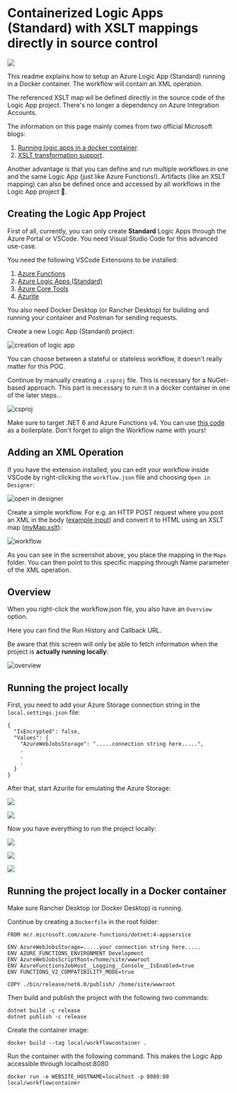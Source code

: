 # Containerized Logic Apps (Standard) with XSLT mappings directly in source control

![](./Assets/logicapps.png)

This readme explains how to setup an Azure Logic App (Standard) running in a Docker container. The workflow will contain an XML operation.

The referenced XSLT map wil be defined directly in the source code of the Logic App project. There's no longer a dependency on Azure Integration Accounts.

The information on this page mainly comes from two official Microsoft blogs: 
1. [Running logic apps in a docker container](https://techcommunity.microsoft.com/t5/azure-developer-community-blog/azure-tips-and-tricks-how-to-run-logic-apps-in-a-docker/ba-p/3545220).
2. [XSLT transformation support](https://techcommunity.microsoft.com/t5/integrations-on-azure-blog/net-framework-assembly-support-added-to-azure-logic-apps/ba-p/3669120).

Another advantage is that you can define and run multiple workflows in one and the same Logic App (just like Azure Functions!). Artifacts (like an XSLT mapping) can also be defined once and accessed by all workflows in the Logic App project 💪.

## Creating the Logic App Project
First of all, currently, you can only create **Standard** Logic Apps through the Azure Portal or VSCode. You need Visual Studio Code for this advanced use-case.

You need the following VSCode Extensions to be installed:

1. [Azure Functions](https://marketplace.visualstudio.com/items?itemName=ms-azuretools.vscode-azurefunctions)
2. [Azure Logic Apps (Standard)](https://marketplace.visualstudio.com/items?itemName=ms-azuretools.vscode-azurelogicapps)
3. [Azure Core Tools](https://marketplace.visualstudio.com/items?itemName=ms-vscode.vscode-node-azure-pack)
4. [Azurite](https://marketplace.visualstudio.com/items?itemName=Azurite.azurite)

You also need Docker Desktop (or Rancher Desktop) for building and running your container and Postman for sending requests.

Create a new Logic App (Standard) project:

![creation of logic app](./Assets/creation.png)

You can choose between a stateful or stateless workflow, it doesn't really matter for this POC.

Continue by manually creating a ```.csproj``` file.
This is necessary for a NuGet-based approach. This part is necessary to run it in a docker container in one of the later steps...

![csproj](./Assets/csproject.png)

Make sure to target .NET 6 and Azure Functions v4.
You can use [this code](LASDemo.csproj) as a boilerplate. Don't forget to align the Workflow name with yours!

## Adding an XML Operation
If you have the extension installed, you can edit your workflow inside VSCode by right-clicking the ```workflow.json``` file and choosing ```Open in Designer```:

![open in designer](./Assets/opendesigner.png)

Create a simple workflow. For e.g. an HTTP POST request where you post an XML in the body ([example input](./Assets//example.xml)) and convert it to HTML using an XSLT map ([myMap.xslt](./Artifacts/Maps/myMap.xslt)):

![workflow](./Assets/workflow.png)

As you can see in the screenshot above, you place the mapping in the ```Maps``` folder. You can then point to this specific mapping through Name parameter of the XML operation.

## Overview

When you right-click the workflow.json file, you also have an ```Overview``` option.

Here you can find the Run History and Callback URL.

Be aware that this screen will only be able to fetch information when the project is **actually running locally**:

![overview](./Assets//overview.png)

## Running the project locally
First, you need to add your Azure Storage connection string in the ```local.settings.json``` file:

```
{
  "IsEncrypted": false,
  "Values": {
    "AzureWebJobsStorage": ".....connection string here.....",
    .
    .
    .
  }
}
```

After that, start Azurite for emulating the Azure Storage:

![](./Assets/commandpalette.png)

![](./Assets/startazurite.png)

Now you have everything to run the project locally:

![](./Assets/startdebugging.png)

![](./Assets/terminal.png)

![](./Assets/postman-locally.png)

## Running the project locally **in a Docker container**

Make sure Rancher Desktop (or Docker Desktop) is running.

Continue by creating a ```Dockerfile``` in the root folder:
```
FROM mcr.microsoft.com/azure-functions/dotnet:4-appservice

ENV AzureWebJobsStorage=.....your connection string here.....
ENV AZURE_FUNCTIONS_ENVIRONMENT Development
ENV AzureWebJobsScriptRoot=/home/site/wwwroot
ENV AzureFunctionsJobHost__Logging__Console__IsEnabled=true
ENV FUNCTIONS_V2_COMPATIBILITY_MODE=true

COPY ./bin/release/net6.0/publish/ /home/site/wwwroot
```

Then build and publish the project with the following two commands:
```
dotnet build -c release
dotnet publish -c release
```

Create the container image:
```
docker build --tag local/workflowcontainer .
```

Run the container with the following command. This makes the Logic App accessible through localhost:8080
```
docker run -e WEBSITE_HOSTNAME=localhost -p 8080:80 local/workflowcontainer
```

